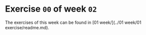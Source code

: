 # Exercise `00` of week `02`

The exercises of this week can be found in [01 week/](../01 week/01 exercise/readme.md).